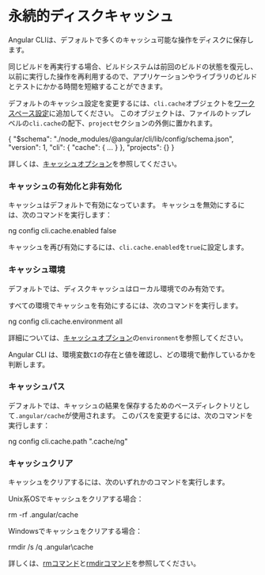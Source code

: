 
# 永続的ディスクキャッシュ

Angular CLIは、デフォルトで多くのキャッシュ可能な操作をディスクに保存します。

同じビルドを再実行する場合、ビルドシステムは前回のビルドの状態を復元し、以前に実行した操作を再利用するので、アプリケーションやライブラリのビルドとテストにかかる時間を短縮することができます。

デフォルトのキャッシュ設定を変更するには、`cli.cache`オブジェクトを[ワークスペース設定](guide/workspace-config)に追加してください。
このオブジェクトは、ファイルのトップレベルの`cli.cache`の配下、`project`セクションの外側に置かれます。

<code-example format="json" language="json">

{
  "$schema": "./node_modules/&commat;angular/cli/lib/config/schema.json",
  "version": 1,
  "cli": {
    "cache": {
      ...
    }
  },
  "projects": {}
}

</code-example>

詳しくは、[キャッシュオプション](guide/workspace-config#cache-options)を参照してください。

### キャッシュの有効化と非有効化

キャッシュはデフォルトで有効になっています。
キャッシュを無効にするには、次のコマンドを実行します：

<code-example format="shell" language="shell">

ng config cli.cache.enabled false

</code-example>

キャッシュを再び有効にするには、`cli.cache.enabled`を`true`に設定します。

### キャッシュ環境

デフォルトでは、ディスクキャッシュはローカル環境でのみ有効です。

すべての環境でキャッシュを有効にするには、次のコマンドを実行します。

<code-example format="shell" language="shell">

ng config cli.cache.environment all

</code-example>

詳細については、[キャッシュオプション](guide/workspace-config#cache-options)の`environment`を参照してください。

<div class="alert is-helpful">

Angular CLI は、環境変数`CI`の存在と値を確認し、どの環境で動作しているかを判断します。

</div>

### キャッシュパス

デフォルトでは、キャッシュの結果を保存するためのベースディレクトリとして`.angular/cache`が使用されます。
このパスを変更するには、次のコマンドを実行します：

<code-example format="shell" language="shell">

ng config cli.cache.path ".cache/ng"

</code-example>

### キャッシュクリア

キャッシュをクリアするには、次のいずれかのコマンドを実行します。

Unix系OSでキャッシュをクリアする場合：

<code-example format="shell" language="shell">

rm -rf .angular/cache

</code-example>

Windowsでキャッシュをクリアする場合：

<code-example format="shell" language="shell">

rmdir /s /q .angular\cache

</code-example>

詳しくは、[rmコマンド](https://man7.org/linux/man-pages/man1/rm.1.html)と[rmdirコマンド](https://docs.microsoft.com/windows-server/administration/windows-commands/rmdir)を参照してください。
